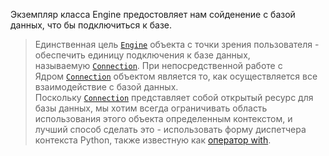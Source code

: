 Экземпляр класса Engine предостовляет нам сойденение с базой данных, что бы подключиться к базе.

>Единственная цель [`Engine`](https://docs.sqlalchemy.org/en/20/core/connections.html#sqlalchemy.engine.Engine "sqlalchemy.engine.Движок") объекта с точки зрения пользователя - обеспечить единицу подключения к базе данных, называемую [`Connection`](https://docs.sqlalchemy.org/en/20/core/connections.html#sqlalchemy.engine.Connection "sqlalchemy.engine.Подключение"). При непосредственной работе с Ядром [`Connection`](https://docs.sqlalchemy.org/en/20/core/connections.html#sqlalchemy.engine.Connection "sqlalchemy.engine.Подключение") объектом является то, как осуществляется все взаимодействие с базой данных. Поскольку [`Connection`](https://docs.sqlalchemy.org/en/20/core/connections.html#sqlalchemy.engine.Connection "sqlalchemy.engine.Подключение") представляет собой открытый ресурс для базы данных, мы хотим всегда ограничивать область использования этого объекта определенным контекстом, и лучший способ сделать это - использовать форму диспетчера контекста Python, также известную как [оператор with](https://docs.python.org/3/reference/compound_stmts.html#with).
